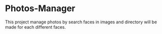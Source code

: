 # Photos-Manager
This project manage photos by search faces in images and directory will be made for each different faces.
